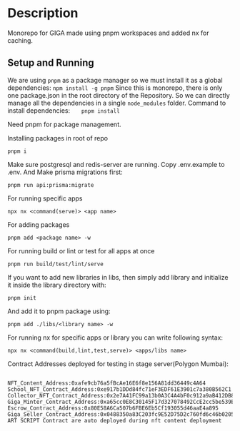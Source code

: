 # Description 

Monorepo for GIGA made using pnpm workspaces and added nx for caching.

## Setup and Running

We are using `pnpm` as a package manager so we must install it as a global dependencies:
`npm install -g pnpm`
Since this is monorepo, there is only one package.json in the root directory of the Repository. So we can directly manage all the dependencies in a single `node_modules` folder.
Command to install dependencies:
`    pnpm install
   `

Need pnpm for package management.

Installing packages in root of repo

```
pnpm i
```

Make sure postgresql and redis-server are running.
Copy .env.example to .env. And Make prisma migrations first:

```
pnpm run api:prisma:migrate
```

For running specific apps

```
npx nx <command(serve)> <app name>
```

For adding packages

```
pnpm add <package name> -w
```

For running build or lint or test for all apps at once

```
pnpm run build/test/lint/serve
```

If you want to add new libraries in libs, then simply add library and initialize it inside the library directory with:

```
pnpm init
```

And add it to pnpm package using:

```
pnpm add ./libs/<library name> -w
```

For running nx for specific apps or library you can write following syntax:

```
npx nx <command(build,lint,test,serve)> <apps/libs name>
```

Contract Addresses deployed for testing in stage server(Polygon Mumbai):

```

NFT_Content_Address:0xafe9cb76a5fBcAe16E6f8e156A81dd36449c4A64
School_NFT_Contract_Address:0xe917b1DDd84fc71eF3EDF61E3901c7a380B562C1
Collector_NFT_Contract_Address:0x2e7A41FC99a13b0A3C4A4bF0c912a9aB412DB85d
Giga_Minter_Contract_Address:0xa65cc0E8C30145F17d327078492CcE2cc5be539E
Escrow_Contract_Address:0x80E58A6Ca507b6FBE6Eb5Cf193055d46aaE4a895
Giga_Seller_Contract_Address:0x0488350a83C203fc9E52D75D2c760fd6c46b0205
ART SCRIPT Contract are auto deployed during nft content deployment
```
